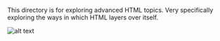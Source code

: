 This directory is for exploring advanced HTML topics.
Very specifically exploring the ways in which HTML layers over itself.

![alt text](https://media1.tenor.com/m/5BYK-WS0__gAAAAd/cool-fun.gif)